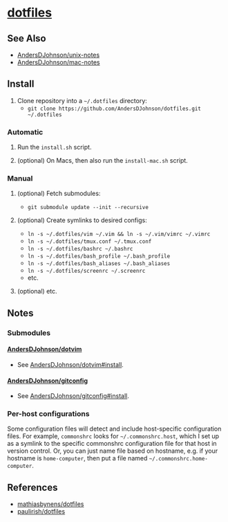 [projecturl]: http://github.com/AndersDJohnson/dotfiles

[dotfiles][projecturl]
======================

## See Also

* [AndersDJohnson/unix-notes](https://github.com/AndersDJohnson/unix-notes)
* [AndersDJohnson/mac-notes](https://github.com/AndersDJohnson/mac-notes)


Install
------------

1. Clone repository into a `~/.dotfiles` directory:
   * `git clone https://github.com/AndersDJohnson/dotfiles.git ~/.dotfiles`

### Automatic

1. Run the `install.sh` script.

2. (optional) On Macs, then also run the `install-mac.sh` script.

### Manual
1. (optional) Fetch submodules:
   * `git submodule update --init --recursive`

2. (optional) Create symlinks to desired configs:
   * `ln -s ~/.dotfiles/vim ~/.vim && ln -s ~/.vim/vimrc ~/.vimrc`
   * `ln -s ~/.dotfiles/tmux.conf ~/.tmux.conf`
   * `ln -s ~/.dotfiles/bashrc ~/.bashrc`
   * `ln -s ~/.dotfiles/bash_profile ~/.bash_profile`
   * `ln -s ~/.dotfiles/bash_aliases ~/.bash_aliases`
   * `ln -s ~/.dotfiles/screenrc ~/.screenrc`
   * etc.

3. (optional) etc.

Notes
-----

### Submodules

#### [AndersDJohnson/dotvim](http://github.com/AndersDJohnson/dotvim)
* See [AndersDJohnson/dotvim#install](https://github.com/AndersDJohnson/dotvim#install).

#### [AndersDJohnson/gitconfig](http://github.com/AndersDJohnson/gitconfig)
* See [AndersDJohnson/gitconfig#install](https://github.com/AndersDJohnson/gitconfig#install).


### Per-host configurations

Some configuration files will detect and include host-specific configuration files.
For example, `commonshrc` looks for `~/.commonshrc.host`, which I set up as a symlink to the specific commonshrc configuration file for that host in version control.
Or, you can just name file based on hostname, e.g. if your hostname is `home-computer`, then put a file named `~/.commonshrc.home-computer`.

## References
* [mathiasbynens/dotfiles](https://github.com/mathiasbynens/dotfiles)
* [paulirish/dotfiles](https://github.com/paulirish/dotfiles)
